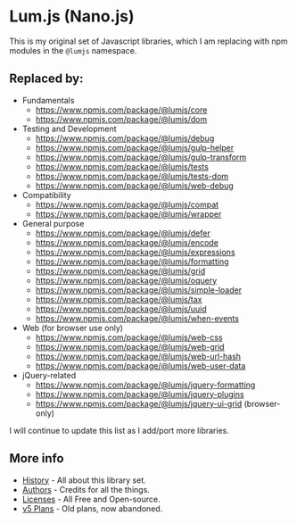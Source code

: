 # Lum.js (Nano.js)

This is my original set of Javascript libraries, which I am replacing with
npm modules in the `@lumjs` namespace.

## Replaced by:

* Fundamentals
  * https://www.npmjs.com/package/@lumjs/core
  * https://www.npmjs.com/package/@lumjs/dom
* Testing and Development
  * https://www.npmjs.com/package/@lumjs/debug
  * https://www.npmjs.com/package/@lumjs/gulp-helper
  * https://www.npmjs.com/package/@lumjs/gulp-transform
  * https://www.npmjs.com/package/@lumjs/tests
  * https://www.npmjs.com/package/@lumjs/tests-dom
  * https://www.npmjs.com/package/@lumjs/web-debug
* Compatibility
  * https://www.npmjs.com/package/@lumjs/compat
  * https://www.npmjs.com/package/@lumjs/wrapper
* General purpose
  * https://www.npmjs.com/package/@lumjs/defer
  * https://www.npmjs.com/package/@lumjs/encode
  * https://www.npmjs.com/package/@lumjs/expressions
  * https://www.npmjs.com/package/@lumjs/formatting
  * https://www.npmjs.com/package/@lumjs/grid
  * https://www.npmjs.com/package/@lumjs/oquery
  * https://www.npmjs.com/package/@lumjs/simple-loader
  * https://www.npmjs.com/package/@lumjs/tax
  * https://www.npmjs.com/package/@lumjs/uuid
  * https://www.npmjs.com/package/@lumjs/when-events
* Web (for browser use only)
  * https://www.npmjs.com/package/@lumjs/web-css
  * https://www.npmjs.com/package/@lumjs/web-grid
  * https://www.npmjs.com/package/@lumjs/web-url-hash
  * https://www.npmjs.com/package/@lumjs/web-user-data
* jQuery-related
  * https://www.npmjs.com/package/@lumjs/jquery-formatting
  * https://www.npmjs.com/package/@lumjs/jquery-plugins
  * https://www.npmjs.com/package/@lumjs/jquery-ui-grid (browser-only)

I will continue to update this list as I add/port more libraries.

## More info

* [History](./docs/dev/history.md) - All about this library set.
* [Authors](./docs/dev/authors.md) - Credits for all the things.
* [Licenses](./docs/dev/licenses.md) - All Free and Open-source.
* [v5 Plans](./docs/dev/v5-plans.md) - Old plans, now abandoned.
